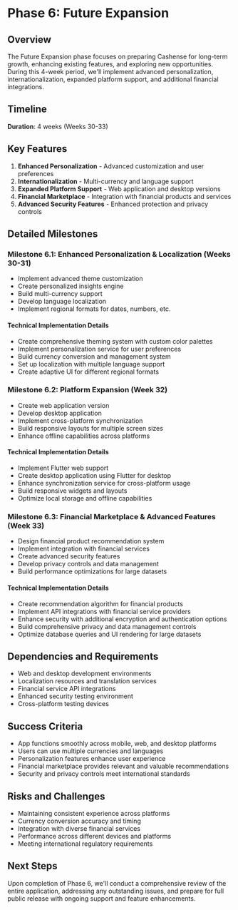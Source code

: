# Phase 6: Future Expansion

## Overview
The Future Expansion phase focuses on preparing Cashense for long-term growth, enhancing existing features, and exploring new opportunities. During this 4-week period, we'll implement advanced personalization, internationalization, expanded platform support, and additional financial integrations.

## Timeline
**Duration**: 4 weeks (Weeks 30-33)

## Key Features
1. **Enhanced Personalization** - Advanced customization and user preferences
2. **Internationalization** - Multi-currency and language support
3. **Expanded Platform Support** - Web application and desktop versions
4. **Financial Marketplace** - Integration with financial products and services
5. **Advanced Security Features** - Enhanced protection and privacy controls

## Detailed Milestones

### Milestone 6.1: Enhanced Personalization & Localization (Weeks 30-31)
- Implement advanced theme customization
- Create personalized insights engine
- Build multi-currency support
- Develop language localization
- Implement regional formats for dates, numbers, etc.

#### Technical Implementation Details
- Create comprehensive theming system with custom color palettes
- Implement personalization service for user preferences
- Build currency conversion and management system
- Set up localization with multiple language support
- Create adaptive UI for different regional formats

### Milestone 6.2: Platform Expansion (Week 32)
- Create web application version
- Develop desktop application
- Implement cross-platform synchronization
- Build responsive layouts for multiple screen sizes
- Enhance offline capabilities across platforms

#### Technical Implementation Details
- Implement Flutter web support
- Create desktop application using Flutter for desktop
- Enhance synchronization service for cross-platform usage
- Build responsive widgets and layouts
- Optimize local storage and offline capabilities

### Milestone 6.3: Financial Marketplace & Advanced Features (Week 33)
- Design financial product recommendation system
- Implement integration with financial services
- Create advanced security features
- Develop privacy controls and data management
- Build performance optimizations for large datasets

#### Technical Implementation Details
- Create recommendation algorithm for financial products
- Implement API integrations with financial service providers
- Enhance security with additional encryption and authentication options
- Build comprehensive privacy and data management controls
- Optimize database queries and UI rendering for large datasets

## Dependencies and Requirements
- Web and desktop development environments
- Localization resources and translation services
- Financial service API integrations
- Enhanced security testing environment
- Cross-platform testing devices

## Success Criteria
- App functions smoothly across mobile, web, and desktop platforms
- Users can use multiple currencies and languages
- Personalization features enhance user experience
- Financial marketplace provides relevant and valuable recommendations
- Security and privacy controls meet international standards

## Risks and Challenges
- Maintaining consistent experience across platforms
- Currency conversion accuracy and timing
- Integration with diverse financial services
- Performance across different devices and platforms
- Meeting international regulatory requirements

## Next Steps
Upon completion of Phase 6, we'll conduct a comprehensive review of the entire application, addressing any outstanding issues, and prepare for full public release with ongoing support and feature enhancements. 
